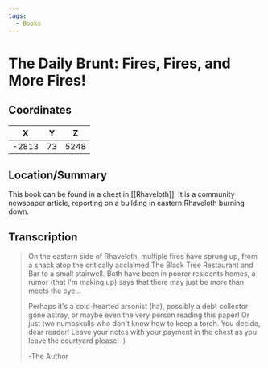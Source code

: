 ```yaml
---
tags:
  - Books
---
```


# The Daily Brunt: Fires, Fires, and More Fires!

## Coordinates
| **X** | **Y** | **Z** |
| :---: | :---: | :---: |
| -2813 |  73   | 5248  |

## Location/Summary
This book can be found in a chest in [[Rhaveloth]]. It is a community newspaper article, reporting on a building in eastern Rhaveloth burning down.

## Transcription
> On the eastern side of Rhaveloth, multiple fires have sprung up, from a shack atop the critically acclaimed The Black Tree Restaurant and Bar to a small stairwell. Both have been in poorer residents homes, a rumor (that I'm making up) says that there may just be more than meets the eye...
>
> Perhaps it's a cold-hearted arsonist (ha), possibly a debt collector gone astray, or maybe even the very person reading this paper! Or just two numbskulls who don't know how to keep a torch. You decide, dear reader! Leave your notes with your payment in the chest as you leave the courtyard please! :)
>
> -The Author

